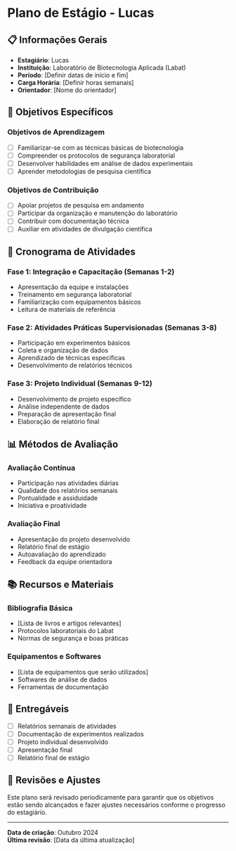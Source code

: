 # Plano de Estágio - Lucas

## 📋 Informações Gerais

- **Estagiário**: Lucas
- **Instituição**: Laboratório de Biotecnologia Aplicada (Labat)
- **Período**: [Definir datas de início e fim]
- **Carga Horária**: [Definir horas semanais]
- **Orientador**: [Nome do orientador]

## 🎯 Objetivos Específicos

### Objetivos de Aprendizagem
- [ ] Familiarizar-se com as técnicas básicas de biotecnologia
- [ ] Compreender os protocolos de segurança laboratorial
- [ ] Desenvolver habilidades em análise de dados experimentais
- [ ] Aprender metodologias de pesquisa científica

### Objetivos de Contribuição
- [ ] Apoiar projetos de pesquisa em andamento
- [ ] Participar da organização e manutenção do laboratório
- [ ] Contribuir com documentação técnica
- [ ] Auxiliar em atividades de divulgação científica

## 📅 Cronograma de Atividades

### Fase 1: Integração e Capacitação (Semanas 1-2)
- Apresentação da equipe e instalações
- Treinamento em segurança laboratorial
- Familiarização com equipamentos básicos
- Leitura de materiais de referência

### Fase 2: Atividades Práticas Supervisionadas (Semanas 3-8)
- Participação em experimentos básicos
- Coleta e organização de dados
- Aprendizado de técnicas específicas
- Desenvolvimento de relatórios técnicos

### Fase 3: Projeto Individual (Semanas 9-12)
- Desenvolvimento de projeto específico
- Análise independente de dados
- Preparação de apresentação final
- Elaboração de relatório final

## 📊 Métodos de Avaliação

### Avaliação Contínua
- Participação nas atividades diárias
- Qualidade dos relatórios semanais
- Pontualidade e assiduidade
- Iniciativa e proatividade

### Avaliação Final
- Apresentação do projeto desenvolvido
- Relatório final de estágio
- Autoavaliação do aprendizado
- Feedback da equipe orientadora

## 📚 Recursos e Materiais

### Bibliografia Básica
- [Lista de livros e artigos relevantes]
- Protocolos laboratoriais do Labat
- Normas de segurança e boas práticas

### Equipamentos e Softwares
- [Lista de equipamentos que serão utilizados]
- Softwares de análise de dados
- Ferramentas de documentação

## 📝 Entregáveis

- [ ] Relatórios semanais de atividades
- [ ] Documentação de experimentos realizados
- [ ] Projeto individual desenvolvido
- [ ] Apresentação final
- [ ] Relatório final de estágio

## 🔄 Revisões e Ajustes

Este plano será revisado periodicamente para garantir que os objetivos estão sendo alcançados e fazer ajustes necessários conforme o progresso do estagiário.

---

**Data de criação**: Outubro 2024  
**Última revisão**: [Data da última atualização]
